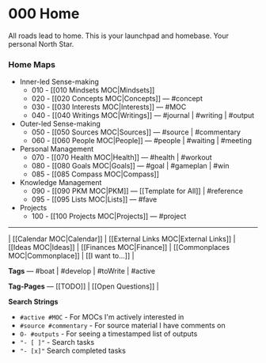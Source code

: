 # 000 Home
All roads lead to home. This is your launchpad and homebase. Your personal North Star. 

### Home Maps
- Inner-led Sense-making
    - 010 - [[010 Mindsets MOC|Mindsets]]
	- 020 - [[020 Concepts MOC|Concepts]] — #concept
	- 030 - [[030 Interests MOC|Interests]] — #MOC
	- 040 - [[040 Writings MOC|Writings]] — #journal | #writing | #output
- Outer-led Sense-making
	- 050 - [[050 Sources MOC|Sources]] — #source | #commentary
	- 060 - [[060 People MOC|People]] — #people | #waiting | #meeting
- Personal Management
	- 070 - [[070 Health MOC|Health]] — #health | #workout
	- 080 - [[080 Goals MOC|Goals]] — #goal | #gameplan | #win
	- 085 - [[085 Compass MOC|Compass]]
- Knowledge Management
    - 090 - [[090 PKM MOC|PKM]] — [[Template for All]] | #reference
    - 095 - [[095 Lists MOC|Lists]] — #fave
- Projects
	- 100 - [[100 Projects MOC|Projects]] — #project

---
| [[Calendar MOC|Calendar]] | [[External Links MOC|External Links]] | [[Ideas MOC|Ideas]] | [[Finances MOC|Finance]] | [[Commonplaces MOC|Commonplace]] | [[I want to...]] |

**Tags** — #boat | #develop | #toWrite | #active

**Tag-Pages** — [[TODO]] | [[Open Questions]] | 

**Search Strings**
- `#active #MOC` - For MOCs I'm actively interested in
- `#source #commentary` - For source material I have comments on
- `O- #outputs` - For seeing a timestamped list of outputs
- `"- [ ]"` - Search tasks
- `"- [x]"` Search completed tasks